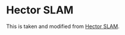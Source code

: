 # Hector SLAM

This is taken and modified from [Hector SLAM](https://github.com/tu-darmstadt-ros-pkg/hector_slam).
